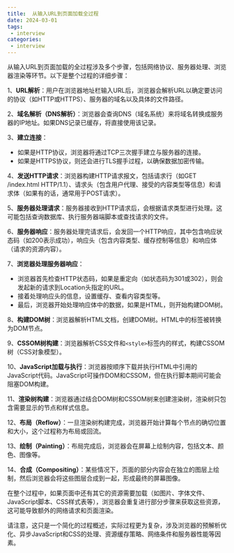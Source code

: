 ```yaml
---
title:  从输⼊URL到⻚⾯加载全过程
date: 2024-03-01
tags:
 - interview
categories:
 - interview
---
```


从输入URL到页面加载的全过程涉及多个步骤，包括网络协议、服务器处理、浏览器渲染等环节。以下是整个过程的详细步骤：  

1、**URL解析**：用户在浏览器地址栏输入URL后，浏览器会解析URL以确定要访问的协议（如HTTP或HTTPS）、服务器的域名以及具体的文件路径。  

2、**域名解析（DNS解析）**：浏览器会查询DNS（域名系统）来将域名转换成服务器的IP地址。如果DNS记录已缓存，将直接使用该记录。  

3、**建立连接**：

- 如果是HTTP协议，浏览器将通过TCP三次握手建立与服务器的连接。
- 如果是HTTPS协议，则还会进行TLS握手过程，以确保数据加密传输。  

4、**发送HTTP请求**：浏览器构建HTTP请求报文，包括请求行（如GET /index.html HTTP/1.1）、请求头（包含用户代理、接受的内容类型等信息）和请求体（如果有的话，通常用于POST请求）。  

5、**服务器处理请求**：服务器接收到HTTP请求后，会根据请求类型进行处理。这可能包括查询数据库、执行服务器端脚本或查找请求的文件。  

6、**服务器响应**：服务器处理完请求后，会发回一个HTTP响应，其中包含响应状态码（如200表示成功），响应头（包含内容类型、缓存控制等信息）和响应体（请求的资源内容）。  

7、**浏览器处理服务器响应**：  

- 浏览器首先检查HTTP状态码，如果是重定向（如状态码为301或302），则会发起新的请求到Location头指定的URL。
- 接着处理响应头的信息，设置缓存、查看内容类型等。
- 最后，浏览器开始处理响应体中的数据，如果是HTML，则开始构建DOM树。

8、**构建DOM树**：浏览器解析HTML文档，创建DOM树。HTML中的标签被转换为DOM节点。  

9、**CSSOM树构建**：浏览器解析CSS文件和`<style>`标签内的样式，构建CSSOM树（CSS对象模型）。  

10、**JavaScript加载与执行**：浏览器按顺序下载并执行HTML中引用的JavaScript代码。JavaScript可操作DOM和CSSOM，但在执行脚本期间可能会阻塞DOM构建。  

11、**渲染树构建**：浏览器通过结合DOM树和CSSOM树来创建渲染树，渲染树只包含需要显示的节点和样式信息。  

12、**布局（Reflow）**：一旦渲染树构建完成，浏览器开始计算每个节点的确切位置和大小，这个过程称为布局或回流。  

13、**绘制（Painting）**：布局完成后，浏览器会在屏幕上绘制内容，包括文本、颜色、图像等。  

14、**合成（Compositing）**：某些情况下，页面的部分内容会在独立的图层上绘制，然后浏览器会将这些图层合成到一起，形成最终的屏幕图像。    

在整个过程中，如果页面中还有其它的资源需要加载（如图片、字体文件、JavaScript脚本、CSS样式表等），浏览器会重复进行部分步骤来获取这些资源，这可能导致额外的网络请求和页面渲染。  

请注意，这只是一个简化的过程概述，实际过程更为复杂，涉及浏览器的预解析优化、异步JavaScript和CSS的处理、资源缓存策略、网络条件和服务器性能等因素。
